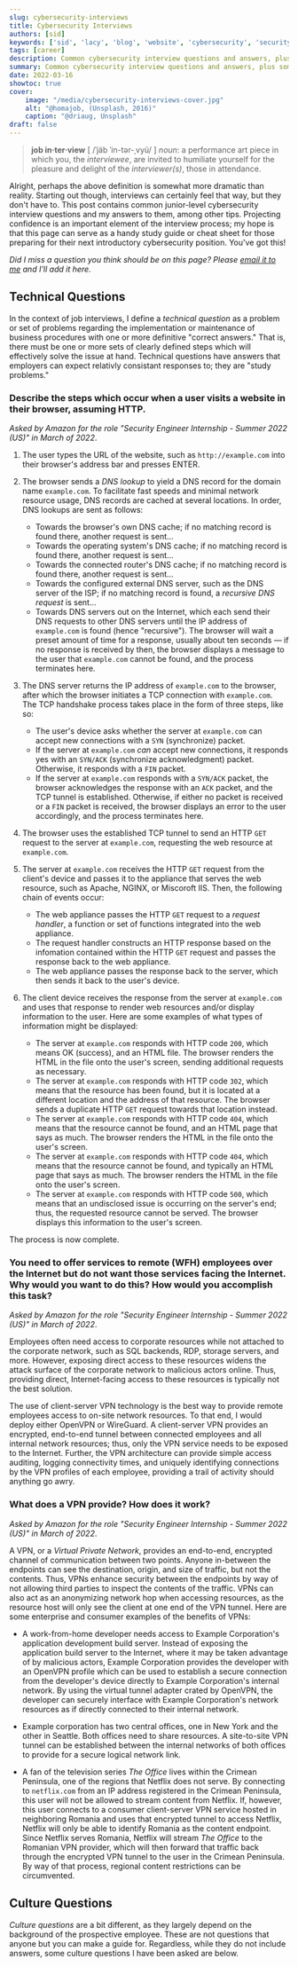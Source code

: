 ```yaml
---
slug: cybersecurity-interviews
title: Cybersecurity Interviews
authors: [sid]
keywords: ['sid', 'lacy', 'blog', 'website', 'cybersecurity', 'security', 'computer', 'interview', 'questions', 'tech', 'networking']
tags: [career]
description: Common cybersecurity interview questions and answers, plus some tips
summary: Common cybersecurity interview questions and answers, plus some tips
date: 2022-03-16
showtoc: true
cover:
    image: "/media/cybersecurity-interviews-cover.jpg"
    alt: "@homajob, (Unsplash, 2016)"
    caption: "@driaug, Unsplash"
draft: false
---
```


> **job in·ter·view** [ /ˈjäb ˈin-tər-ˌvyü/ ]  *noun*: a performance art piece in which you, the *interviewee*, are invited to humiliate yourself for the pleasure and delight of the *interviewer(s)*, those in attendance.

Alright, perhaps the above definition is somewhat more dramatic than reality. Starting out though, interviews can certainly feel that way, but they don't have to. This post contains common junior-level cybersecurity interview questions and my answers to them, among other tips. Projecting confidence is an important element of the interview process; my hope is that this page can serve as a handy study guide or cheat sheet for those preparing for their next introductory cybersecurity position. You've got this!

*Did I miss a question you think should be on this page? Please [email it to me](mailto:contact@swlacy.com?subject=Interview%20Question%20Suggestion) and I'll add it here.*

## Technical Questions

In the context of job interviews, I define a *technical question* as a problem or set of problems regarding the implementation or maintenance of business procedures with one or more definitive "correct answers." That is, there must be one or more sets of clearly defined steps which will effectively solve the issue at hand. Technical questions have answers that employers can expect relativly consistant responses to; they are "study problems."

### Describe the steps which occur when a user visits a website in their browser, assuming HTTP.

*Asked by Amazon for the role "Security Engineer Internship - Summer 2022 (US)" in March of 2022*.

1. The user types the URL of the website, such as `http://example.com` into their browser's address bar and presses ENTER.

2. The browser sends a *DNS lookup* to yield a DNS record for the domain name `example.com`. To facilitate fast speeds and minimal network resource usage, DNS records are cached at several locations. In order, DNS lookups are sent as follows:
     - Towards the browser's own DNS cache; if no matching record is found there, another request is sent...
     - Towards the operating system's DNS cache; if no matching record is found there, another request is sent...
     - Towards the connected router's DNS cache; if no matching record is found there, another request is sent...
     - Towards the configured external DNS server, such as the DNS server of the ISP; if no matching record is found, a *recursive DNS request* is sent...
     - Towards DNS servers out on the Internet, which each send their DNS requests to other DNS servers until the IP address of `example.com` is found (hence "recursive"). The browser will wait a preset amount of time for a response, usually about ten seconds — if no response is received by then, the browser displays a message to the user that `example.com` cannot be found, and the process terminates here.

3. The DNS server returns the IP address of `example.com` to the browser, after which the browser initiates a TCP connection with `example.com`. The TCP handshake process takes place in the form of three steps, like so:
     - The user's device asks whether the server at `example.com` can accept new connections with a `SYN` (synchronize) packet.
     - If the server at `example.com` *can* accept new connections, it responds yes with an `SYN/ACK` (synchronize acknowledgment) packet. Otherwise, it responds with a `FIN` packet.
     - If the server at `example.com` responds with a `SYN/ACK` packet, the browser acknowledges the response with an `ACK` packet, and the TCP tunnel is established. Otherwise, if either no packet is received or a `FIN` packet is received, the browser displays an error to the user accordingly, and the process terminates here.
4. The browser uses the established TCP tunnel to send an HTTP `GET` request to the server at `example.com`, requesting the web resource at `example.com`.

5. The server at `example.com` receives the HTTP `GET` request from the client's device and passes it to the appliance that serves the web resource, such as Apache, NGINX, or Miscoroft IIS. Then, the following chain of events occur:
     - The web appliance passes the HTTP `GET` request to a *request handler*, a function or set of functions integrated into the web appliance.
     - The request handler constructs an HTTP response based on the infomation contained within the HTTP `GET` request and passes the response back to the web appliance.
     - The web appliance passes the response back to the server, which then sends it back to the user's device.

6. The client device receives the response from the server at `example.com` and uses that response to render web resources and/or display information to the user. Here are some examples of what types of information might be displayed:
     - The server at `example.com` responds with HTTP code `200`, which means OK (success), and an HTML file. The browser renders the HTML in the file onto the user's screen, sending additional requests as necessary.
     - The server at `example.com` responds with HTTP code `302`, which means that the resource has been found, but it is located at a different location and the address of that resource. The browser sends a duplicate HTTP `GET` request towards that location instead.
     - The server at `example.com` responds with HTTP code `404`, which means that the resource cannot be found, and an HTML page that says as much. The browser renders the HTML in the file onto the user's screen.
     - The server at `example.com` responds with HTTP code `404`, which means that the resource cannot be found, and typically an HTML page that says as much. The browser renders the HTML in the file onto the user's screen.
     - The server at `example.com` responds with HTTP code `500`, which means that an undisclosed issue is occurring on the server's end; thus, the requested resource cannot be served. The browser displays this information to the user's screen.

The process is now complete.

### You need to offer services to remote (WFH) employees over the Internet but do not want those services facing the Internet. Why would you want to do this? How would you accomplish this task?

*Asked by Amazon for the role "Security Engineer Internship - Summer 2022 (US)" in March of 2022*.

Employees often need access to corporate resources while not attached to the corporate network, such as SQL backends, RDP, storage servers, and more. However, exposing direct access to these resources widens the attack surface of the corporate network to malicious actors online. Thus, providing direct, Internet-facing access to these resources is typically not the best solution.

The use of client-server VPN technology is the best way to provide remote employees access to on-site network resources. To that end, I would deploy either OpenVPN or WireGuard. A client-server VPN provides an encrypted, end-to-end tunnel between connected employees and all internal network resources; thus, only the VPN service needs to be exposed to the Internet. Further, the VPN architecture can provide simple access auditing, logging connectivity times, and uniquely identifying connections by the VPN profiles of each employee, providing a trail of activity should anything go awry.

### What does a VPN provide? How does it work?

*Asked by Amazon for the role "Security Engineer Internship - Summer 2022 (US)" in March of 2022*.

A VPN, or a *Virtual Private Network*, provides an end-to-end, encrypted channel of communication between two points. Anyone in-between the endpoints can see the destination, origin, and size of traffic, but not the contents. Thus, VPNs enhance security between the endpoints by way of not allowing third parties to inspect the contents of the traffic. VPNs can also act as an anonymizing network hop when accessing resources, as the resource host will only see the client at one end of the VPN tunnel. Here are some enterprise and consumer examples of the benefits of VPNs:

 - A work-from-home developer needs access to Example Corporation's application development build server. Instead of exposing the application build server to the Internet, where it may be taken advantage of by malicious actors, Example Corporation provides the developer with an OpenVPN profile which can be used to establish a secure connection from the developer's device directly to Example Corporation's internal network. By using the virtual tunnel adapter crated by OpenVPN, the developer can securely interface with Example Corporation's network resources as if directly connected to their internal network.

 - Example corporation has two central offices, one in New York and the other in Seattle. Both offices need to share resources. A site-to-site VPN tunnel can be established between the internal networks of both offices to provide for a secure logical network link.

 - A fan of the television series *The Office* lives within the Crimean Peninsula, one of the regions that Netflix does not serve. By connecting to `netflix.com` from an IP address registered in the Crimean Peninsula, this user will not be allowed to stream content from Netflix. If, however, this user connects to a consumer client-server VPN service hosted in neighboring Romania and uses that encrypted tunnel to access Netflix, Netflix will only be able to identify Romania as the content endpoint. Since Netflix serves Romania, Netflix will stream *The Office* to the Romanian VPN provider, which will then forward that traffic back through the encrypted VPN tunnel to the user in the Crimean Peninsula. By way of that process, regional content restrictions can be circumvented.


## Culture Questions

*Culture questions* are a bit different, as they largely depend on the background of the prospective employee. These are not questions that anyone but you can make a guide for. Regardless, while they do not include answers, some culture questions I have been asked are below.